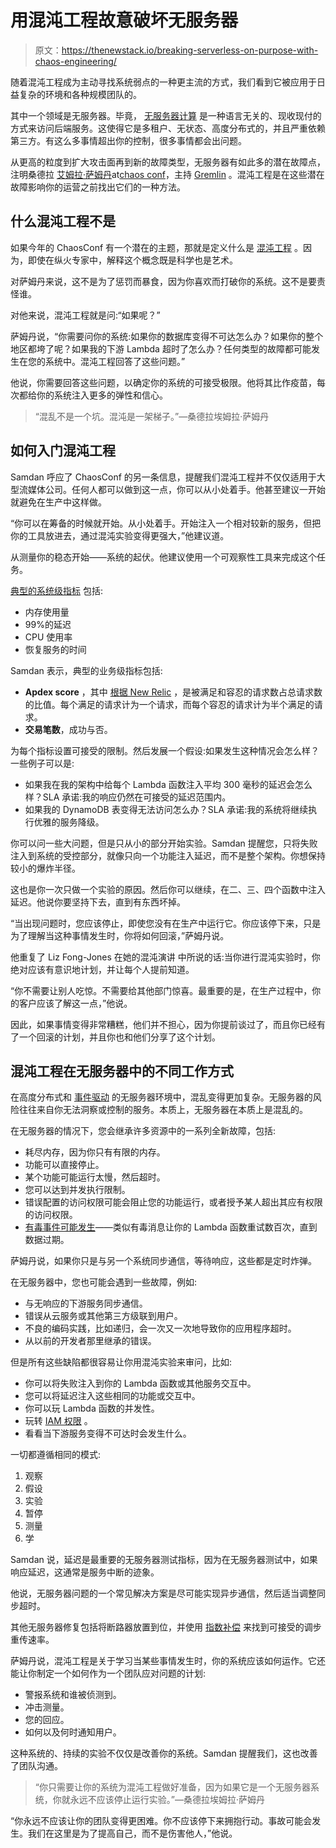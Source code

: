 # 用混沌工程故意破坏无服务器

> 原文：<https://thenewstack.io/breaking-serverless-on-purpose-with-chaos-engineering/>

随着混沌工程成为主动寻找系统弱点的一种更主流的方式，我们看到它被应用于日益复杂的环境和各种规模团队的[](https://thenewstack.io/safe-to-fail-reinforce-distributed-systems-with-chaos-engineering/)。

其中一个领域是无服务器。毕竟， [无服务器计算](https://thenewstack.io/serverless-101-how-to-get-serverless-started-in-the-enterprise/) 是一种语言无关的、现收现付的方式来访问后端服务。这使得它是多租户、无状态、高度分布式的，并且严重依赖第三方。有这么多事情超出你的控制，很多事情都会出问题。

从更高的粒度到扩大攻击面再到新的故障类型，无服务器有如此多的潜在故障点，注明[](https://www.thundra.io/thundra-overview)桑德拉 [艾姆拉·萨姆丹](https://twitter.com/emrahsamdan)at[chaos conf](https://www.chaosconf.io/)，主持 [Gremlin](https://www.gremlin.com/) 。混沌工程是在这些潜在故障影响你的运营之前找出它们的一种方法。

## **什么混沌工程不是**

如果今年的 ChaosConf 有一个潜在的主题，那就是定义什么是 [混沌工程](https://thenewstack.io/chaos-engineering-can-give-distributed-systems-stability/) 。因为，即使在纵火专家中，解释这个概念既是科学也是艺术。

对萨姆丹来说，这不是为了惩罚而暴食，因为你喜欢而打破你的系统。这不是要责怪谁。

对他来说，混沌工程就是问:“如果呢？”

萨姆丹说，“你需要问你的系统:如果你的数据库变得不可达怎么办？如果你的整个地区都垮了呢？如果我的下游 Lambda 超时了怎么办？任何类型的故障都可能发生在您的系统中。混沌工程回答了这些问题。”

他说，你需要回答这些问题，以确定你的系统的可接受极限。他将其比作疫苗，每次都给你的系统注入更多的弹性和信心。

> “混乱不是一个坑。混沌是一架梯子。”—桑德拉埃姆拉·萨姆丹

## **如何入门混沌工程**

Samdan 呼应了 ChaosConf 的另一条信息，提醒我们混沌工程并不仅仅适用于大型流媒体公司。任何人都可以做到这一点，你可以从小处着手。他甚至建议一开始就避免在生产中这样做。

“你可以在筹备的时候就开始。从小处着手。开始注入一个相对较新的服务，但把你的工具放进去，通过混沌实验变得更强大，”他建议道。

从测量你的稳态开始——系统的起伏。他建议使用一个可观察性工具来完成这个任务。

[典型的系统级指标](https://thenewstack.io/googles-formula-for-elite-devops-performance/) 包括:

*   内存使用量
*   99%的延迟
*   CPU 使用率
*   恢复服务的时间

Samdan 表示，典型的业务级指标包括:

*   **Apdex score** ，其中 [根据 New Relic](https://docs.newrelic.com/docs/apm/new-relic-apm/apdex/apdex-measure-user-satisfaction#:~:text=The%20Apdex%20score%20is%20a,as%20half%20a%20satisfied%20request.) ，是被满足和容忍的请求数占总请求数的比值。每个满足的请求计为一个请求，而每个容忍的请求计为半个满足的请求。
*   **交易笔数**，成功与否。

为每个指标设置可接受的限制。然后发展一个假设:如果发生这种情况会怎么样？一些例子可以是:

*   如果我在我的架构中给每个 Lambda 函数注入平均 300 毫秒的延迟会怎么样？SLA 承诺:我的响应仍然在可接受的延迟范围内。
*   如果我的 DynamoDB 表变得无法访问怎么办？SLA 承诺:我的系统将继续执行优雅的服务降级。

你可以问一些大问题，但是只从小的部分开始实验。Samdan 提醒您，只将失败注入到系统的受控部分，就像只向一个功能注入延迟，而不是整个架构。你想保持较小的爆炸半径。

这也是你一次只做一个实验的原因。然后你可以继续，在二、三、四个函数中注入延迟。他说你要坚持下去，直到有东西坏掉。

“当出现问题时，您应该停止，即使您没有在生产中运行它。你应该停下来，只是为了理解当这种事情发生时，你将如何回滚，”萨姆丹说。

他重复了 Liz Fong-Jones 在她的混沌演讲 中所说的话:当你进行混沌实验时，你绝对应该有意识地计划，并让每个人提前知道。

“你不需要让别人吃惊。不需要给其他部门惊喜。最重要的是，在生产过程中，你的客户应该了解这一点，”他说。

因此，如果事情变得非常糟糕，他们并不担心，因为你提前谈过了，而且你已经有了一个回滚的计划，并且你也和他们分享了这个计划。

## **混沌工程在无服务器中的不同工作方式**

在高度分布式和 [事件驱动](https://thenewstack.io/gwen-shapira-on-the-power-of-event-driven-architecture/) 的无服务器环境中，混乱变得更加复杂。无服务器的风险往往来自你无法洞察或控制的服务。本质上，无服务器在本质上是混乱的。

在无服务器的情况下，您会继承许多资源中的一系列全新故障，包括:

*   耗尽内存，因为你只有有限的内存。
*   功能可以直接停止。
*   某个功能可能运行太慢，然后超时。
*   您可以达到并发执行限制。
*   错误配置的访问权限可能会阻止您的功能运行，或者授予某人超出其应有权限的访问权限。
*   [有毒事件可能发生](https://blog.thundra.io/what-makes-serverless-difficult-and-how-thundra-can-help)——类似有毒消息让你的 Lambda 函数重试数百次，直到数据过期。

萨姆丹说，如果你只是与另一个系统同步通信，等待响应，这些都是定时炸弹。

在无服务器中，您也可能会遇到一些故障，例如:

*   与无响应的下游服务同步通信。
*   错误从云服务或其他第三方级联到用户。
*   不良的编码实践，比如递归，会一次又一次地导致你的应用程序超时。
*   从以前的开发者那里继承的错误。

但是所有这些缺陷都很容易让你用混沌实验来审问，比如:

*   你可以将失败注入到你的 Lambda 函数或其他服务交互中。
*   您可以将延迟注入这些相同的功能或交互中。
*   你可以玩 Lambda 函数的并发性。
*   玩转 [IAM 权限](https://aws.amazon.com/iam/features/manage-permissions/) 。
*   看看当下游服务变得不可达时会发生什么。

一切都遵循相同的模式:

1.  观察
2.  假设
3.  实验
4.  暂停
5.  测量
6.  学

Samdan 说，延迟是最重要的无服务器测试指标，因为在无服务器测试中，如果响应延迟，这通常是服务中断的迹象。

他说，无服务器问题的一个常见解决方案是尽可能实现异步通信，然后适当调整同步超时。

其他无服务器修复包括将断路器放置到位，并使用 [指数补偿](https://en.wikipedia.org/wiki/Exponential_backoff) 来找到可接受的调步重传速率。

萨姆丹说，混沌工程是关于学习当某些事情发生时，你的系统应该如何运作。它还能让你制定一个如何作为一个团队应对问题的计划:

*   警报系统和谁被侦测到。
*   冲击测量。
*   您的回应。
*   如何以及何时通知用户。

这种系统的、持续的实验不仅仅是改善你的系统。Samdan 提醒我们，这也改善了团队沟通。

> “你只需要让你的系统为混沌工程做好准备，因为如果它是一个无服务器系统，你就永远不应该停止运行实验。”—桑德拉埃姆拉·萨姆丹

“你永远不应该让你的团队变得更困难。你不应该停下来拥抱行动。事故可能会发生。我们在这里是为了提高自己，而不是伤害他人，”他说。

<svg xmlns:xlink="http://www.w3.org/1999/xlink" viewBox="0 0 68 31" version="1.1"><title>Group</title> <desc>Created with Sketch.</desc></svg>